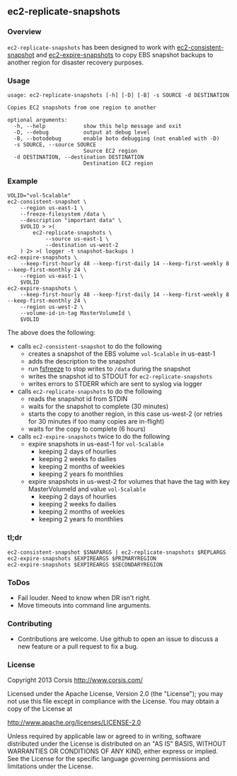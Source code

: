 ## ec2-replicate-snapshots

### Overview

`ec2-replicate-snapshots` has been designed to work with
[ec2-consistent-snapshot](https://github.com/alestic/ec2-consistent-snapshot) and
[ec2-expire-snapshots](https://github.com/alestic/ec2-expire-snapshots)
to copy EBS snapshot backups to another region for disaster recovery purposes.

### Usage

```
usage: ec2-replicate-snapshots [-h] [-D] [-B] -s SOURCE -d DESTINATION

Copies EC2 snapshots from one region to another

optional arguments:
  -h, --help            show this help message and exit
  -D, --debug           output at debug level
  -B, --botodebug       enable boto debugging (not enabled with -D)
  -s SOURCE, --source SOURCE
                        Source EC2 region
  -d DESTINATION, --destination DESTINATION
                        Destination EC2 region
```

### Example

```
VOLID="vol-5calable"
ec2-consistent-snapshot \
    --region us-east-1 \
    --freeze-filesystem /data \
    --description "important data" \
    $VOLID > >(
        ec2-replicate-snapshots \
            --source us-east-1 \
            --destination us-west-2
    ) 2> >( logger -t snapshot-backups )
ec2-expire-snapshots \
    --keep-first-hourly 48 --keep-first-daily 14 --keep-first-weekly 8 --keep-first-monthly 24 \
    --region us-east-1 \
    $VOLID
ec2-expire-snapshots \
    --keep-first-hourly 48 --keep-first-daily 14 --keep-first-weekly 8 --keep-first-monthly 24 \
    --region us-west-2 \
    --volume-id-in-tag MasterVolumeId \
    $VOLID
```

The above does the following:

* calls `ec2-consistent-snapshot` to do the following
    + creates a snapshot of the EBS volume `vol-5calable` in us-east-1
    + adds the description to the snapshot
    + run [fsfreeze](http://linux.die.net/man/8/fsfreeze) to stop writes to `/data` during the snapshot
    + writes the snapshot id to STDOUT for `ec2-replicate-snapshots`
    + writes errors to STDERR which are sent to syslog via logger
* calls `ec2-replicate-snapshots` to do the following
    + reads the snapshot id from STDIN
    + waits for the snapshot to complete (30 minutes)
    + starts the copy to another region, in this case us-west-2 (or retries for 30 minutes if too many copies are in-flight)
    + waits for the copy to complete (6 hours)
* calls `ec2-expire-snapshots` twice to do the following
    + expire snapshots in us-east-1 for `vol-5calable`
        - keeping 2 days of hourlies
        - keeping 2 weeks fo dailies
        - keeping 2 months of weekies
        - keeping 2 years fo monthlies
    + expire snapshots in us-west-2 for volumes that have the tag with key MasterVolumeId and value `vol-5calable`
        - keeping 2 days of hourlies
        - keeping 2 weeks fo dailies
        - keeping 2 months of weekies
        - keeping 2 years fo monthlies

### tl;dr

```
ec2-consistent-snapshot $SNAPARGS | ec2-replicate-snapshots $REPLARGS
ec2-expire-snapshots $EXPIREARGS $PRIMARYREGION
ec2-expire-snapshots $EXPIREARGS $SECONDARYREGION
```

### ToDos

* Fail louder. Need to know when DR isn't right.
* Move timeouts into command line arguments.

### Contributing

* Contributions are welcome. Use github to open an issue to discuss a new feature or a pull request to fix a bug.

### License

Copyright 2013 Corsis
http://www.corsis.com/

Licensed under the Apache License, Version 2.0 (the "License");
you may not use this file except in compliance with the License.
You may obtain a copy of the License at

http://www.apache.org/licenses/LICENSE-2.0

Unless required by applicable law or agreed to in writing, software
distributed under the License is distributed on an "AS IS" BASIS,
WITHOUT WARRANTIES OR CONDITIONS OF ANY KIND, either express or implied.
See the License for the specific language governing permissions and
limitations under the License.

